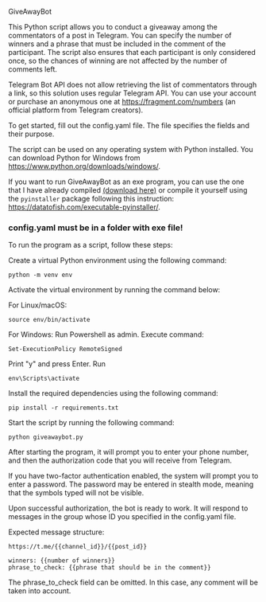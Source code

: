 GiveAwayBot

This Python script allows you to conduct a giveaway among the commentators of a post in Telegram. You can specify the number of winners and a phrase that must be included in the comment of the participant. The script also ensures that each participant is only considered once, so the chances of winning are not affected by the number of comments left.

Telegram Bot API does not allow retrieving the list of commentators through a link, so this solution uses regular Telegram API. You can use your account or purchase an anonymous one at https://fragment.com/numbers (an official platform from Telegram creators).

To get started, fill out the config.yaml file. The file specifies the fields and their purpose.

The script can be used on any operating system with Python installed. You can download Python for Windows from https://www.python.org/downloads/windows/.

If you want to run GiveAwayBot as an exe program, you can use the one that I have already compiled [(download here)](https://github.com/EhrmannGit/giveawaybot/releases) or compile it yourself using the `pyinstaller` package following this instruction: https://datatofish.com/executable-pyinstaller/.

### config.yaml must be in a folder with exe file!
To run the program as a script, follow these steps:

Create a virtual Python environment using the following command:

```
python -m venv env
```

Activate the virtual environment by running the command below:

For Linux/macOS:
```
source env/bin/activate
```

For Windows:
Run Powershell as admin. Execute command:
```
Set-ExecutionPolicy RemoteSigned
```
Print "y" and press Enter. Run
```
env\Scripts\activate
```
Install the required dependencies using the following command:
```
pip install -r requirements.txt
```
Start the script by running the following command:
```
python giveawaybot.py
```

After starting the program, it will prompt you to enter your phone number, and then the authorization code that you will receive from Telegram.

If you have two-factor authentication enabled, the system will prompt you to enter a password. The password may be entered in stealth mode, meaning that the symbols typed will not be visible.

Upon successful authorization, the bot is ready to work. It will respond to messages in the group whose ID you specified in the config.yaml file.

Expected message structure:
```
https://t.me/{{channel_id}}/{{post_id}}

winners: {{number of winners}}
phrase_to_check: {{phrase that should be in the comment}}
```

The phrase_to_check field can be omitted. In this case, any comment will be taken into account.

